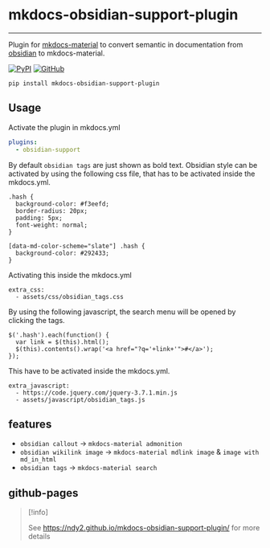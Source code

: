 # mkdocs-obsidian-support-plugin
---
Plugin for [mkdocs-material](https://squidfunk.github.io/mkdocs-material/) to convert semantic in documentation from [obsidian](https://obsidian.md/) to mkdocs-material.

[![PyPI](https://img.shields.io/pypi/v/mkdocs-obsidian-support-plugin)](https://pypi.org/project/mkdocs-obsidian-support-plugin/)
[![GitHub](https://img.shields.io/github/license/ndy2/mkdocs-obsidian-support-plugin)](https://github.com/ndy2/mkdocs-obsidian-support-plugin/blob/main/LICENSE.md)

```text
pip install mkdocs-obsidian-support-plugin
```

## Usage
Activate the plugin in mkdocs.yml 
```yaml
plugins:
  - obsidian-support
```

By default `obsidian tags` are just shown as bold text. Obsidian style can be activated by using the following css file, that has to be activated inside the mkdocs.yml.
```
.hash {
  background-color: #f3eefd;
  border-radius: 20px;
  padding: 5px;
  font-weight: normal;
}

[data-md-color-scheme="slate"] .hash {
  background-color: #292433;
}
```

Activating this inside the mkdocs.yml
```
extra_css:
  - assets/css/obsidian_tags.css
```

By using the following javascript, the search menu will be opened by clicking the tags.
```
$('.hash').each(function() {
  var link = $(this).html();
  $(this).contents().wrap('<a href="?q='+link+'">#</a>');
});
```

This have to be activated inside the mkdocs.yml.
```
extra_javascript:
  - https://code.jquery.com/jquery-3.7.1.min.js
  - assets/javascript/obsidian_tags.js
```

## features 
-  `obsidian callout` -> `mkdocs-material admonition`
-  `obsidian wikilink image` -> `mkdocs-material mdlink image` & `image with md_in_html`
-  `obsidian tags` -> `mkdocs-material search`

## github-pages

> [!info]
> 
> See https://ndy2.github.io/mkdocs-obsidian-support-plugin/ for more details
